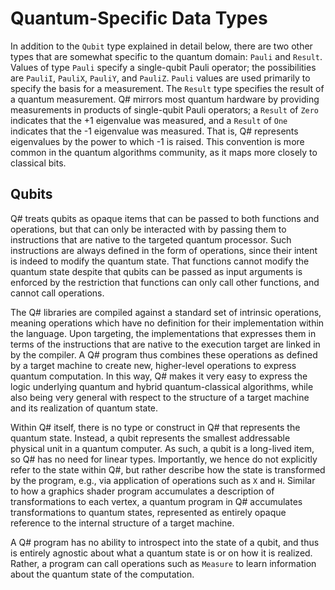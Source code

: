 # Quantum-Specific Data Types

In addition to the `Qubit` type explained in detail below, there are two other types that are somewhat specific to the quantum domain: `Pauli` and `Result`. Values of type `Pauli` specify a single-qubit Pauli operator; the possibilities are `PauliI`, `PauliX`, `PauliY`, and `PauliZ`. `Pauli` values are used primarily to specify the basis for a measurement.
The `Result` type specifies the result of a quantum measurement.
Q# mirrors most quantum hardware by providing measurements in products of single-qubit Pauli operators; a `Result` of `Zero` indicates that the +1 eigenvalue was measured, and a `Result` of `One` indicates that the -1 eigenvalue was measured.
That is, Q# represents eigenvalues by the power to which -1 is raised.
This convention is more common in the quantum algorithms community, as it maps more closely to classical bits.

## Qubits

Q# treats qubits as opaque items that can be passed to both functions and operations, but that can only be interacted with by passing them to instructions that are native to the targeted quantum processor. Such instructions are always defined in the form of operations, since their intent is indeed to modify the quantum state. 
That functions cannot modify the quantum state despite that qubits can be passed as input arguments is enforced by the restriction that functions can only call other functions, and cannot call operations.

The Q# libraries are compiled against a standard set of intrinsic operations, meaning operations which have no definition for their implementation within the language. 
Upon targeting, the implementations that expresses them in terms of the instructions that are native to the execution target are linked in by the compiler. 
A Q# program thus combines these operations as defined by a target machine to create new, 
higher-level operations to express quantum computation.
In this way, Q# makes it very easy to express the logic underlying quantum and hybrid quantum-classical 
algorithms, while also being very general with respect to the structure of a target machine and its
realization of quantum state.

Within Q# itself, there is no type or construct in Q# that represents the quantum state.
Instead, a qubit represents the smallest addressable physical unit in a quantum computer.
As such, a qubit is a long-lived item, so Q# has no need for linear types. 
Importantly, we hence do not explicitly refer to the state within Q#, 
but rather describe how the state is transformed by the program, e.g., via application of operations such as `X` and `H`.
Similar to how a graphics shader program accumulates a description of transformations to each vertex, a quantum program in Q# accumulates transformations to quantum states, 
represented as entirely opaque reference to the internal structure of a target machine. 

A Q# program has no ability to introspect into the state of a qubit, 
and thus is entirely agnostic about what a quantum state is or on how it is realized. 
Rather, a program can call operations such as `Measure` to learn information about the quantum state of the computation. 
